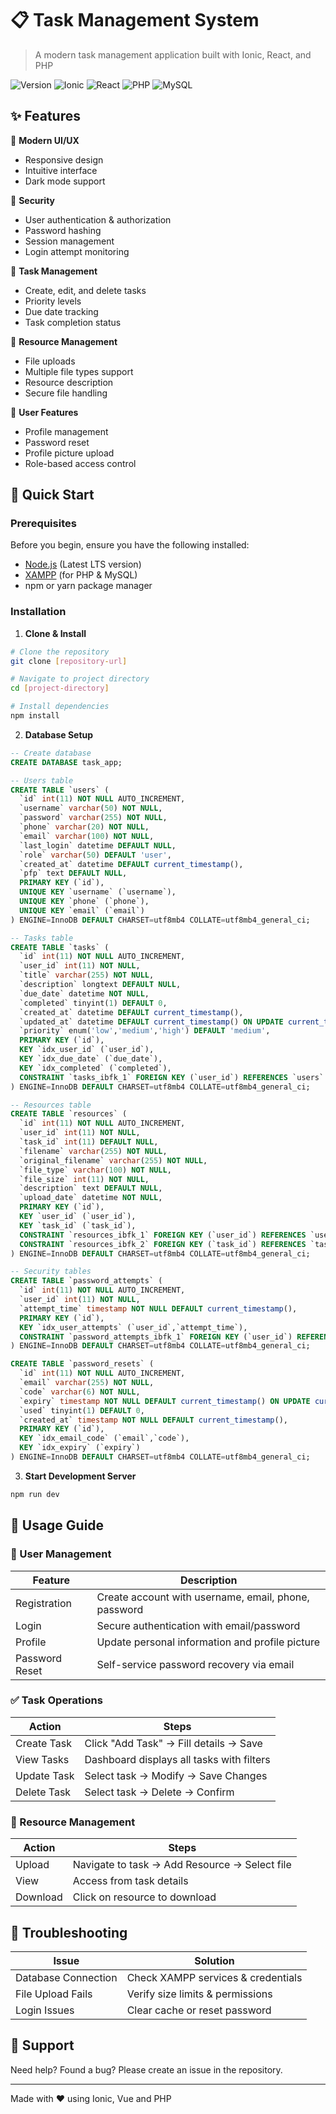 # 📋 Task Management System

> A modern task management application built with Ionic, React, and PHP

![Version](https://img.shields.io/badge/version-1.0.0-blue.svg)
![Ionic](https://img.shields.io/badge/Ionic-latest-blue.svg)
![React](https://img.shields.io/badge/React-latest-61dafb.svg)
![PHP](https://img.shields.io/badge/PHP-8.2.12-777BB4.svg)
![MySQL](https://img.shields.io/badge/MySQL-10.4.32-orange.svg)

## ✨ Features

📱 **Modern UI/UX**
- Responsive design
- Intuitive interface
- Dark mode support

🔐 **Security**
- User authentication & authorization
- Password hashing
- Session management
- Login attempt monitoring

📝 **Task Management**
- Create, edit, and delete tasks
- Priority levels
- Due date tracking
- Task completion status

📁 **Resource Management**
- File uploads
- Multiple file types support
- Resource description
- Secure file handling

👤 **User Features**
- Profile management
- Password reset
- Profile picture upload
- Role-based access control

## 🚀 Quick Start

### Prerequisites

Before you begin, ensure you have the following installed:
- [Node.js](https://nodejs.org/) (Latest LTS version)
- [XAMPP](https://www.apachefriends.org/) (for PHP & MySQL)
- npm or yarn package manager

### Installation

1. **Clone & Install**
```bash
# Clone the repository
git clone [repository-url]

# Navigate to project directory
cd [project-directory]

# Install dependencies
npm install
```

2. **Database Setup**
```sql
-- Create database
CREATE DATABASE task_app;

-- Users table
CREATE TABLE `users` (
  `id` int(11) NOT NULL AUTO_INCREMENT,
  `username` varchar(50) NOT NULL,
  `password` varchar(255) NOT NULL,
  `phone` varchar(20) NOT NULL,
  `email` varchar(100) NOT NULL,
  `last_login` datetime DEFAULT NULL,
  `role` varchar(50) DEFAULT 'user',
  `created_at` datetime DEFAULT current_timestamp(),
  `pfp` text DEFAULT NULL,
  PRIMARY KEY (`id`),
  UNIQUE KEY `username` (`username`),
  UNIQUE KEY `phone` (`phone`),
  UNIQUE KEY `email` (`email`)
) ENGINE=InnoDB DEFAULT CHARSET=utf8mb4 COLLATE=utf8mb4_general_ci;

-- Tasks table
CREATE TABLE `tasks` (
  `id` int(11) NOT NULL AUTO_INCREMENT,
  `user_id` int(11) NOT NULL,
  `title` varchar(255) NOT NULL,
  `description` longtext DEFAULT NULL,
  `due_date` datetime NOT NULL,
  `completed` tinyint(1) DEFAULT 0,
  `created_at` datetime DEFAULT current_timestamp(),
  `updated_at` datetime DEFAULT current_timestamp() ON UPDATE current_timestamp(),
  `priority` enum('low','medium','high') DEFAULT 'medium',
  PRIMARY KEY (`id`),
  KEY `idx_user_id` (`user_id`),
  KEY `idx_due_date` (`due_date`),
  KEY `idx_completed` (`completed`),
  CONSTRAINT `tasks_ibfk_1` FOREIGN KEY (`user_id`) REFERENCES `users` (`id`) ON DELETE CASCADE
) ENGINE=InnoDB DEFAULT CHARSET=utf8mb4 COLLATE=utf8mb4_general_ci;

-- Resources table
CREATE TABLE `resources` (
  `id` int(11) NOT NULL AUTO_INCREMENT,
  `user_id` int(11) NOT NULL,
  `task_id` int(11) DEFAULT NULL,
  `filename` varchar(255) NOT NULL,
  `original_filename` varchar(255) NOT NULL,
  `file_type` varchar(100) NOT NULL,
  `file_size` int(11) NOT NULL,
  `description` text DEFAULT NULL,
  `upload_date` datetime NOT NULL,
  PRIMARY KEY (`id`),
  KEY `user_id` (`user_id`),
  KEY `task_id` (`task_id`),
  CONSTRAINT `resources_ibfk_1` FOREIGN KEY (`user_id`) REFERENCES `users` (`id`) ON DELETE CASCADE,
  CONSTRAINT `resources_ibfk_2` FOREIGN KEY (`task_id`) REFERENCES `tasks` (`id`) ON DELETE SET NULL
) ENGINE=InnoDB DEFAULT CHARSET=utf8mb4 COLLATE=utf8mb4_general_ci;

-- Security tables
CREATE TABLE `password_attempts` (
  `id` int(11) NOT NULL AUTO_INCREMENT,
  `user_id` int(11) NOT NULL,
  `attempt_time` timestamp NOT NULL DEFAULT current_timestamp(),
  PRIMARY KEY (`id`),
  KEY `idx_user_attempts` (`user_id`,`attempt_time`),
  CONSTRAINT `password_attempts_ibfk_1` FOREIGN KEY (`user_id`) REFERENCES `users` (`id`) ON DELETE CASCADE
) ENGINE=InnoDB DEFAULT CHARSET=utf8mb4 COLLATE=utf8mb4_general_ci;

CREATE TABLE `password_resets` (
  `id` int(11) NOT NULL AUTO_INCREMENT,
  `email` varchar(255) NOT NULL,
  `code` varchar(6) NOT NULL,
  `expiry` timestamp NOT NULL DEFAULT current_timestamp() ON UPDATE current_timestamp(),
  `used` tinyint(1) DEFAULT 0,
  `created_at` timestamp NOT NULL DEFAULT current_timestamp(),
  PRIMARY KEY (`id`),
  KEY `idx_email_code` (`email`,`code`),
  KEY `idx_expiry` (`expiry`)
) ENGINE=InnoDB DEFAULT CHARSET=utf8mb4 COLLATE=utf8mb4_general_ci;
```

3. **Start Development Server**
```bash
npm run dev
```

## 📱 Usage Guide

### 👤 User Management

| Feature | Description |
|---------|-------------|
| Registration | Create account with username, email, phone, password |
| Login | Secure authentication with email/password |
| Profile | Update personal information and profile picture |
| Password Reset | Self-service password recovery via email |

### ✅ Task Operations

| Action | Steps |
|--------|--------|
| Create Task | Click "Add Task" → Fill details → Save |
| View Tasks | Dashboard displays all tasks with filters |
| Update Task | Select task → Modify → Save Changes |
| Delete Task | Select task → Delete → Confirm |

### 📁 Resource Management

| Action | Steps |
|--------|--------|
| Upload | Navigate to task → Add Resource → Select file |
| View | Access from task details |
| Download | Click on resource to download |

## 🔧 Troubleshooting

| Issue | Solution |
|-------|----------|
| Database Connection | Check XAMPP services & credentials |
| File Upload Fails | Verify size limits & permissions |
| Login Issues | Clear cache or reset password |

## 🤝 Support

Need help? Found a bug? Please create an issue in the repository.

---
Made with ❤️ using Ionic, Vue and PHP 
